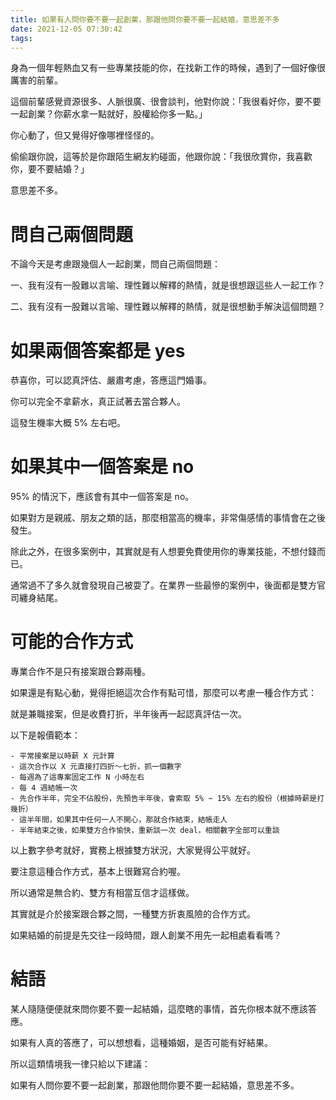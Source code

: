 ```yaml
---
title: 如果有人問你要不要一起創業，那跟他問你要不要一起結婚，意思差不多
date: 2021-12-05 07:30:42
tags:
---
```

身為一個年輕熱血又有一些專業技能的你，在找新工作的時候，遇到了一個好像很厲害的前輩。

這個前輩感覺資源很多、人脈很廣、很會談判，他對你說：「我很看好你，要不要一起創業？你薪水拿一點就好，股權給你多一點。」

你心動了，但又覺得好像哪裡怪怪的。

偷偷跟你說，這等於是你跟陌生網友約碰面，他跟你說：「我很欣賞你，我喜歡你，要不要結婚？」

意思差不多。

# 問自己兩個問題

不論今天是考慮跟幾個人一起創業，問自己兩個問題：

一、我有沒有一股難以言喻、理性難以解釋的熱情，就是很想跟這些人一起工作？

二、我有沒有一股難以言喻、理性難以解釋的熱情，就是很想動手解決這個問題？

# 如果兩個答案都是 yes

恭喜你，可以認真評估、嚴肅考慮，答應這門婚事。

你可以完全不拿薪水，真正試著去當合夥人。

這發生機率大概 5% 左右吧。

# 如果其中一個答案是 no

95% 的情況下，應該會有其中一個答案是 no。

如果對方是親戚、朋友之類的話，那麼相當高的機率，非常傷感情的事情會在之後發生。

除此之外，在很多案例中，其實就是有人想要免費使用你的專業技能，不想付錢而已。

通常過不了多久就會發現自己被耍了。在業界一些最慘的案例中，後面都是雙方官司纏身結尾。

# 可能的合作方式

專業合作不是只有接案跟合夥兩種。

如果還是有點心動，覺得拒絕這次合作有點可惜，那麼可以考慮一種合作方式：

就是兼職接案，但是收費打折，半年後再一起認真評估一次。

以下是報價範本：

```
- 平常接案是以時薪 X 元計算
- 這次合作以 X 元直接打四折～七折，抓一個數字
- 每週為了這專案固定工作 N 小時左右
- 每 4 週結帳一次
- 先合作半年，完全不佔股份，先預告半年後，會索取 5% ~ 15% 左右的股份（根據時薪是打幾折）
- 這半年間，如果其中任何一人不開心，那就合作結束，結帳走人
- 半年結束之後，如果雙方合作愉快，重新談一次 deal，相關數字全部可以重談
```

以上數字參考就好，實務上根據雙方狀況，大家覺得公平就好。

要注意這種合作方式，基本上很難寫合約喔。

所以通常是無合約、雙方有相當互信才這樣做。

其實就是介於接案跟合夥之間，一種雙方折衷風險的合作方式。

如果結婚的前提是先交往一段時間，跟人創業不用先一起相處看看嗎？

# 結語

某人隨隨便便就來問你要不要一起結婚，這麼瞎的事情，首先你根本就不應該答應。

如果有人真的答應了，可以想想看，這種婚姻，是否可能有好結果。

所以這類情境我一律只給以下建議：

如果有人問你要不要一起創業，那跟他問你要不要一起結婚，意思差不多。
